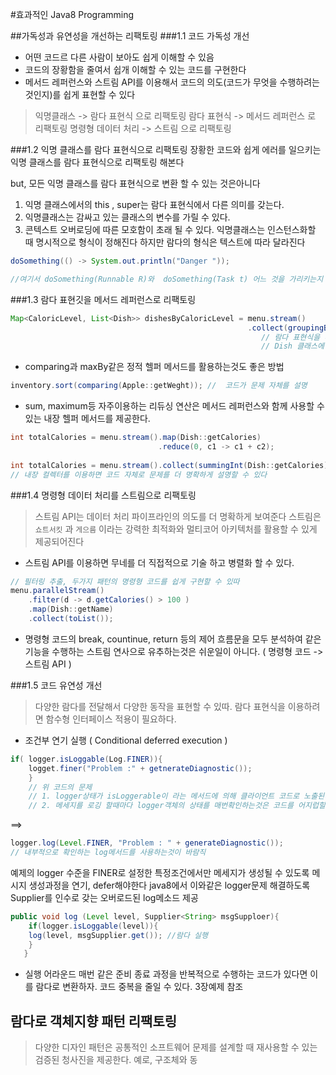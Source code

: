 #효과적인 Java8 Programming

##가독성과 유연성을 개선하는 리팩토링 
###1.1 코드 가독성 개선
 - 어떤 코드르 다른 사람이 보아도 쉽게 이해할 수 있음
 - 코드의 장황함을 줄여서 쉽개 이해할 수 있는 코드를 구현한다
 - 메서드 레퍼런스와 스트림 API를 이용해서 코드의 의도(코드가 무엇을 수행하려는 것인지)를 쉽게 표현할 수 있다
 
>   익명클래스 -> 람다 표현식 으로 리팩토링
    람다 표현식 -> 메서드 레퍼런스 로 리팩토링
    명령형 데이터 처리 -> 스트림 으로 리팩토링
 
 
###1.2 익명 클래스를 람다 표현식으로 리팩토링
장황한 코드와 쉽게 에러를 일으키는 익명 클래스를 람다 표현식으로 리팩토링 해본다

but,  모든 익명 클래스를 람다 표현식으로 변환 할 수 있는 것은아니다
      
 1. 익명 클래스에서의 this , super는 람다 표현식에서 다른 의미를 갖는다.     
 2. 익명클래스는 감싸고 있는 클래스의 변수를 가릴 수 있다.
 3. 콘텍스트 오버로딩에 따른 모호함이 초래 될 수 있다. 익명클래스는 인스턴스화할 때 명시적으로 형식이 정해진다
      하지만 람다의 형식은 텍스트에 따라 달라진다 
      
```java
doSomething(() -> System.out.println("Danger "));

//여기서 doSomething(Runnable R)와  doSomething(Task t) 어느 것을 가리키는지 알 수 없는 문제 방생
```

###1.3 람다 표현깃을 메서드 레퍼런스로 리팩토링

```java
Map<CaloricLevel, List<Dish>> dishesByCaloricLevel = menu.stream()
                                                     .collect(groupingBy(Dish::getCaloricLevel));
                                                        // 람다 표현식을 메서드로 구현
                                                        // Dish 클래스에 getCaloricLevel추가
```


- comparing과 maxBy같은 정적 헬퍼 메서드를 활용하는것도 좋은 방법

```java
inventory.sort(comparing(Apple::getWeght)); //  코드가 문제 자체를 설명
```

- sum, maximum등 자주이용하는 리듀싱 연산은 메서드 레퍼런스와 함께 사용할 수 있는 내장 헬퍼 메서드를 제공한다.

```java
int totalCalories = menu.stream().map(Dish::getCalories)
                                 .reduce(0, c1 -> c1 + c2);
                                 
int totalCalories = menu.stream().collect(summingInt(Dish::getCalories));
// 내장 컬렉터를 이용하면 코드 자체로 문제를 더 명확하게 설명할 수 있다

```

###1.4 명령형 데이터 처리를 스트림으로 리팩토링

>스트림 API는 데이터 처리 파이프라인의 의도를 더 명확하게 보여준다 스트림은 `쇼트서킷` 과 `게으름`
 이라는 강력한 최적화와 멀티코어 아키텍처를 활용할 수 있게 제공되어진다

- 스트림 API를 이용하면 무네를 더 직접적으로 기술 하고 병렬화 할 수 있다.


```java
// 필터링 추출, 두가지 패턴의 명령형 코드를 쉽게 구현할 수 있따
menu.parallelStream()
    .filter(d -> d.getCalories() > 100 )
    .map(Dish::getName)
    .collect(toList());
```

- 명령형 코드의 break, countinue, return 등의 제어 흐름문을 모두 분석하여 같은 기능을 수행하는
스트림 연사으로 유추하는것은 쉬운일이 아니다. ( 명령형 코드 -> 스트림 API )

###1.5 코드 유연성 개선
> 다양한 람다를 전달해서 다양한 동작을 표현할 수 있따. 람다 표현식을 이용하려면 함수형 인터페이스 적용이 필요하다. 
  
- 조건부 연기 실행 ( Conditional deferred execution )
```java
if( logger.isLoggable(Log.FINER)){
    logget.finer("Problem :" + getnerateDiagnostic());
    }
    // 위 코드의 문제
    // 1. logger상태가 isLoggerable이 라는 메서드에 의해 클라이언트 코드로 노출된다
    // 2. 메세지를 로깅 할때마다 logger객체의 상태를 매번확인하는것은 코드를 어지럽힐 뿐
```
==>

```java
logger.log(Level.FINER, "Problem : " + generateDiagnostic());
// 내부적으로 확인하는 log메서드를 사용하는것이 바람직
```
예제의 logger 수준을 FINER로 설정한 특정조건에서만 메세지가 생성될 수 있도록 메시지 생성과정을 연기, defer해야한다
java8에서 이와같은 logger문제 해결하도록 Supplier를 인수로 갖는 오버로드된 log메소드 제공

```java
public void log (Level level, Supplier<String> msgSupploer){
    if(logger.isLoggable(level)){
    log(level, msgSupplier.get()); //람다 실행
    }
   } 
```

- 실행 어라운드 
매번 같은 준비 종료 과정을 반복적으로 수행하는 코드가 있다면 이를 람다로 변환하자.
코드 중복을 줄일 수 있다. 3장예제 참조

## 람다로 객체지향 패턴 리팩토링
> 다양한 디자인 패턴은 공통적인 소프트웨어 문제를 설계할 때 재사용할 수 있는 검증된 청사진을 제공한다.
예로, 구조체와 동
